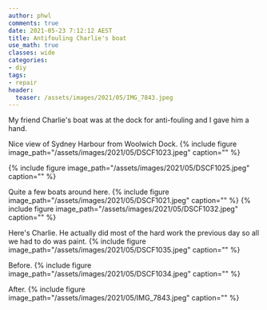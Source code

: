 ```yaml
---
author: phwl
comments: true
date: 2021-05-23 7:12:12 AEST
title: Antifouling Charlie's boat
use_math: true
classes: wide
categories:
- diy
tags:
- repair
header:
  teaser: /assets/images/2021/05/IMG_7843.jpeg
---
```

My friend Charlie's boat was at the dock for anti-fouling and I gave him a 
hand.


Nice view of Sydney Harbour from Woolwich Dock.
{% include figure image_path="/assets/images/2021/05/DSCF1023.jpeg" caption="" %}

{% include figure image_path="/assets/images/2021/05/DSCF1025.jpeg" caption="" %}

Quite a few boats around here.
{% include figure image_path="/assets/images/2021/05/DSCF1021.jpeg" caption="" %}
{% include figure image_path="/assets/images/2021/05/DSCF1032.jpeg" caption="" %}

Here's Charlie. He actually did most of the hard work the previous day so all we had to do was paint.
{% include figure image_path="/assets/images/2021/05/DSCF1035.jpeg" caption="" %}

Before.
{% include figure image_path="/assets/images/2021/05/DSCF1034.jpeg" caption="" %}

After.
{% include figure image_path="/assets/images/2021/05/IMG_7843.jpeg" caption="" %}
